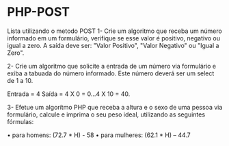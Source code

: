 # PHP-POST
Lista utilizando o metodo POST
1- Crie um algoritmo que receba um número informado em um formulário, verifique se esse valor é positivo, negativo ou igual a zero. A saída deve ser: "Valor Positivo", "Valor Negativo" ou "Igual a Zero".

2- Crie um algoritmo que solicite a entrada de um número via formulário e exiba a tabuada do número informado. Este número deverá ser um select de 1 a 10.

Entrada = 4
Saída = 4 X 0 = 0...4 X 10 = 40.

3- Efetue um algorítmo PHP que receba a altura e o sexo de uma pessoa via formulário, calcule e imprima o seu peso ideal, utilizando as seguintes fórmulas:

• para homens: (72.7 * H) - 58
• para mulheres: (62.1 * H) – 44.7
